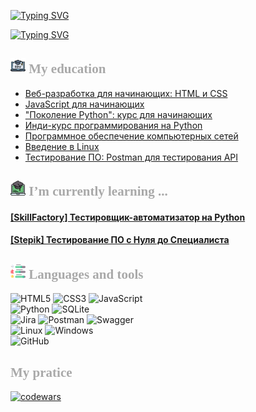 <style>
  @import url('https://fonts.googleapis.com/css2?family=Pacifico&family=Rye&display=swap');

h2 {
    font-family: 'Pacifico', cursive;
    font-family: 'Rye', cursive;
    color: darkgrey;
}

</style>



[![Typing SVG](https://readme-typing-svg.herokuapp.com?font=Rye&size=80&pause=1000&color=FFD700&background=000000C0&center=true&vCenter=true&repeat=false&width=900&height=200&lines=%F0%9F%98%84+Hi%2C+I%60m+SERG+%E2%9C%8C)](https://git.io/typing-svg)

[![Typing SVG](https://readme-typing-svg.herokuapp.com?font=Rye&size=26&duration=1&pause=1000&color=FFD700&repeat=false&width=900&lines=I%60m+QA+Engineer)](https://git.io/typing-svg) 

## ![Image Alt Text](img/edu.png) My education
* [Веб-разработка для начинающих: HTML и CSS](https://stepik.org/course/38218/syllabus)
* [JavaScript для начинающих](https://stepik.org/course/2223/syllabus)
* ["Поколение Python": курс для начинающих](https://stepik.org/course/58852/syllabus)
* [Инди-курс программирования на Python](https://stepik.org/course/63085/syllabus)
* [Программное обеспечение компьютерных сетей](https://stepik.org/course/16244/syllabus)
* [Введение в Linux](https://stepik.org/course/73/syllabus)
* [Тестирование ПО: Postman для тестирования API](https://stepik.org/course/120679/syllabus)

## ![Image Alt Text](img/online-learning.png) I’m currently learning ...
#### [[SkillFactory] Тестировщик-автоматизатор на Python](https://skillfactory.ru/qa-engineer-python-testirovshchik-programmnogo-obespecheniya) 
#### [[Stepik] Тестирование ПО с Нуля до Специалиста](https://stepik.org/course/116411/syllabus)

## ![Image Alt Text](img/skills.png) Languages and tools
![HTML5](https://img.shields.io/badge/html5-%23E34F26.svg?style=for-the-badge&logo=html5&logoColor=white)
![CSS3](https://img.shields.io/badge/css3-%231572B6.svg?style=for-the-badge&logo=css3&logoColor=white)
![JavaScript](https://img.shields.io/badge/javascript-%23323330.svg?style=for-the-badge&logo=javascript&logoColor=%23F7DF1E)
<br>
![Python](https://img.shields.io/badge/python-3670A0?style=for-the-badge&logo=python&logoColor=ffdd54)
![SQLite](https://img.shields.io/badge/sqlite-%2307405e.svg?style=for-the-badge&logo=sqlite&logoColor=white)
<br>
![Jira](https://img.shields.io/badge/jira-%230A0FFF.svg?style=for-the-badge&logo=jira&logoColor=white)
![Postman](https://img.shields.io/badge/Postman-FF6C37?style=for-the-badge&logo=postman&logoColor=white)
![Swagger](https://img.shields.io/badge/Swagger-brightgreen?style=for-the-badge&logo=swagger&logoColor=black)
<br>
![Linux](https://img.shields.io/badge/Linux-FCC624?style=for-the-badge&logo=linux&logoColor=black)
![Windows](https://img.shields.io/badge/Windows-0078D6?style=for-the-badge&logo=windows&logoColor=white)
<br>
![GitHub](https://img.shields.io/badge/github-%23121011.svg?style=for-the-badge&logo=github&logoColor=white)

## My pratice
[![codewars](https://www.codewars.com/users/Serj_Smith/badges/large)](https://www.codewars.com/users/Serj_Smith)